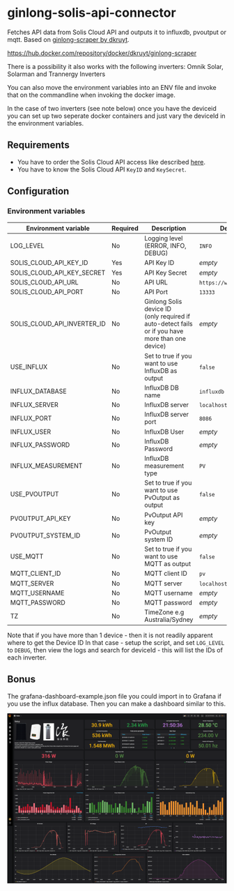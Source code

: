 # ginlong-solis-api-connector

Fetches API data from Solis Cloud API and outputs it to influxdb, pvoutput or mqtt. Based on [ginlong-scraper by dkruyt](https://github.com/dkruyt/ginlong-scraper).

https://hub.docker.com/repository/docker/dkruyt/ginlong-scraper

There is a possibility it also works with the following inverters: Omnik Solar, Solarman and Trannergy Inverters

You can also move the environment variables into an ENV file and invoke that on the commandline when 
invoking the docker image.

In the case of two inverters (see note below) once you have the deviceid you can set up two seperate docker containers
and just vary the deviceId in the environment variables.

## Requirements
* You have to order the Solis Cloud API access like described [here](https://solis-service.solisinverters.com/support/solutions/articles/44002212561-api-access-soliscloud).
* You have to know the Solis Cloud API `KeyID` and `KeySecret`.

## Configuration

### Environment variables

| Environment variable        | Required  | Description                                                                                          | Default value                |
|-----------------------------|-----------|------------------------------------------------------------------------------------------------------|------------------------------|
| LOG_LEVEL                   | No        | Logging level (ERROR, INFO, DEBUG)                                                                   | `INFO`                       |
| SOLIS_CLOUD_API_KEY_ID      | Yes       | API Key ID                                                                                           | *empty*                      |
| SOLIS_CLOUD_API_KEY_SECRET  | Yes       | API Key Secret                                                                                       | *empty*                      |
| SOLIS_CLOUD_API_URL         | No        | API URL                                                                                              | `https://www.soliscloud.com` |
| SOLIS_CLOUD_API_PORT        | No        | API Port                                                                                             | `13333`                      |
| SOLIS_CLOUD_API_INVERTER_ID | No        | Ginlong Solis device ID<br/>(only required if auto-detect fails or if you have more than one device) | *empty*                      |
| USE_INFLUX                  | No        | Set to true if you want to use InfluxDB as output                                                    | `false`                      |
| INFLUX_DATABASE             | No        | InfluxDB DB name                                                                                     | `influxdb`                   |
| INFLUX_SERVER               | No        | InfluxDB server                                                                                      | `localhost`                  |
| INFLUX_PORT                 | No        | InfluxDB server port                                                                                 | `8086`                       |
| INFLUX_USER                 | No        | InfluxDB User                                                                                        | *empty*                      |
| INFLUX_PASSWORD             | No        | InfluxDB Password                                                                                    | *empty*                      |
| INFLUX_MEASUREMENT          | No        | InfluxDB measurement type                                                                            | `PV`                         |
| USE_PVOUTPUT                | No        | Set to true if you want to use PvOutput as output                                                    | `false`                      |
| PVOUTPUT_API_KEY            | No        | PvOutput API key                                                                                     | *empty*                      |
| PVOUTPUT_SYSTEM_ID          | No        | PvOutput system ID                                                                                   | *empty*                      |
| USE_MQTT                    | No        | Set to true if you want to use MQTT as output                                                        | `false`                      |
| MQTT_CLIENT_ID              | No        | MQTT client ID                                                                                       | `pv`                         |
| MQTT_SERVER                 | No        | MQTT server                                                                                          | `localhost`                  |
| MQTT_USERNAME               | No        | MQTT username                                                                                        | *empty*                      |
| MQTT_PASSWORD               | No        | MQTT password                                                                                        | *empty*                      |
| TZ                          | No        | TimeZone e.g Australia/Sydney                                                                        | *empty*                      |

Note that if you have more than 1 device - then it is not readily apparent where to get the Device ID
In that case - setup the script, and set `LOG_LEVEL` to `DEBUG`, then view the logs and search for deviceId - 
this will list the IDs of each inverter.

## Bonus

The grafana-dashboard-example.json file you could import in to Grafana if you use the influx database. Then you can make a dashboard similar to this.

![grafana](https://github.com/dkruyt/resources/raw/master/grafana-dashboard-ginlong-small.png)
